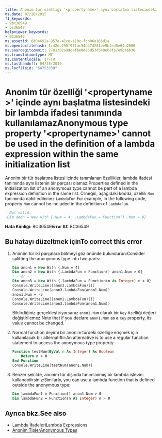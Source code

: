 ```yaml
---
title: Anonim tür özelliği '<propertyname>' aynı başlatma listesindeki bir lambda ifadesi tanımında kullanılamaz
ms.date: 07/20/2015
f1_keywords:
- vbc36549
- bc36549
helpviewer_keywords:
- BC36549
ms.assetid: 6d04692a-957a-41ce-a19c-fcb06a186d1a
ms.openlocfilehash: 1c42dc295f97fac54b474281be9b4ed8e64a2006
ms.sourcegitcommit: 2701302a99cafbe0d86d53d540eb0fa7e9b46b36
ms.translationtype: MT
ms.contentlocale: tr-TR
ms.lasthandoff: 04/28/2019
ms.locfileid: "64753338"
---
```

# <a name="anonymous-type-property-propertyname-cannot-be-used-in-the-definition-of-a-lambda-expression-within-the-same-initialization-list"></a><span data-ttu-id="61c91-102">Anonim tür özelliği '\<propertyname >' içinde aynı başlatma listesindeki bir lambda ifadesi tanımında kullanılamaz</span><span class="sxs-lookup"><span data-stu-id="61c91-102">Anonymous type property '\<propertyname>' cannot be used in the definition of a lambda expression within the same initialization list</span></span>

<span data-ttu-id="61c91-103">Anonim bir tür başlatma listesi içinde tanımlanan özellikler, lambda ifadesi tanımında aynı listenin bir parçası olamaz.</span><span class="sxs-lookup"><span data-stu-id="61c91-103">Properties defined in the initialization list of an anonymous type cannot be part of a lambda expression definition in the same list.</span></span> <span data-ttu-id="61c91-104">Örneğin, aşağıdaki kodda, özellik `Num` tanımında dahil edilemez `LambdaFun`.</span><span class="sxs-lookup"><span data-stu-id="61c91-104">For example, in the following code, property `Num` cannot be included in the definition of `LambdaFun`.</span></span>

```vb
' Not valid.
'Dim anon = New With {.Num = 4, .LambdaFun = Function() .Num > 0}
```

<span data-ttu-id="61c91-105">**Hata Kimliği:** BC36549</span><span class="sxs-lookup"><span data-stu-id="61c91-105">**Error ID:** BC36549</span></span>

## <a name="to-correct-this-error"></a><span data-ttu-id="61c91-106">Bu hatayı düzeltmek için</span><span class="sxs-lookup"><span data-stu-id="61c91-106">To correct this error</span></span>

1. <span data-ttu-id="61c91-107">Anonim tür iki parçalara bölmeyi göz önünde bulundurun:</span><span class="sxs-lookup"><span data-stu-id="61c91-107">Consider splitting the anonymous type into two parts:</span></span>

    ```vb
    Dim anon1 = New With {.Num = 4}
    Dim anon2 = New With {.LambdaFun = Function() anon1.Num > 0}
    ' - or -
    Dim anon3 = New With {.lambdaFun = Function(n As Integer) n > 0}
    Console.WriteLine((anon2.LambdaFun)())
    Console.WriteLine(anon3.lambdaFun(anon1.Num))
    anon1.Num = -5
    Console.WriteLine((anon2.LambdaFun)())
    Console.WriteLine(anon3.lambdaFun(anon1.Num))
    ```

    <span data-ttu-id="61c91-108">Bildirdiğiniz gerçekleştiriyorsanız `anon1.Num` olarak bir `Key` özelliği değeri değiştirilemez.</span><span class="sxs-lookup"><span data-stu-id="61c91-108">Note that if you declare `anon1.Num` as a `Key` property, its value cannot be changed.</span></span>

2. <span data-ttu-id="61c91-109">Normal function deyimi bir anonim türdeki özelliğe erişmek için kullanılacak bir alternatiftir:</span><span class="sxs-lookup"><span data-stu-id="61c91-109">An alternative is to use a regular function statement to access the anonymous type property:</span></span>

    ```vb
    Function testNum(ByVal n As Integer) As Boolean
        Return n > 0
    End Function
    Console.WriteLine(testNum(anon1.Num))
    ```

3. <span data-ttu-id="61c91-110">Benzer şekilde, anonim tür dışında tanımlanmış bir lambda işlevini kullanabilirsiniz:</span><span class="sxs-lookup"><span data-stu-id="61c91-110">Similarly, you can use a lambda function that is defined outside the anonymous type:</span></span>

    ```vb
    Dim lambdaFun1 = Function() anon1.Num > 0
    Dim lambdaFun2 = Function(n As Integer) n > 0
    ```

## <a name="see-also"></a><span data-ttu-id="61c91-111">Ayrıca bkz.</span><span class="sxs-lookup"><span data-stu-id="61c91-111">See also</span></span>

- [<span data-ttu-id="61c91-112">Lambda İfadeleri</span><span class="sxs-lookup"><span data-stu-id="61c91-112">Lambda Expressions</span></span>](../../visual-basic/programming-guide/language-features/procedures/lambda-expressions.md)
- [<span data-ttu-id="61c91-113">Anonim Tipler</span><span class="sxs-lookup"><span data-stu-id="61c91-113">Anonymous Types</span></span>](../../visual-basic/programming-guide/language-features/objects-and-classes/anonymous-types.md)
